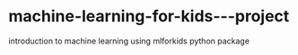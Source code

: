 # machine-learning-for-kids---project
introduction to machine learning using mlforkids python package
